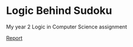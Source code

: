 # Logic Behind Sudoku

My year 2 Logic in Computer Science assignment

[Report](./blob/main/logic/Report%20on%20%E2%80%98The%20Logic%20behind%20Sudoku%E2%80%99.pdf)
